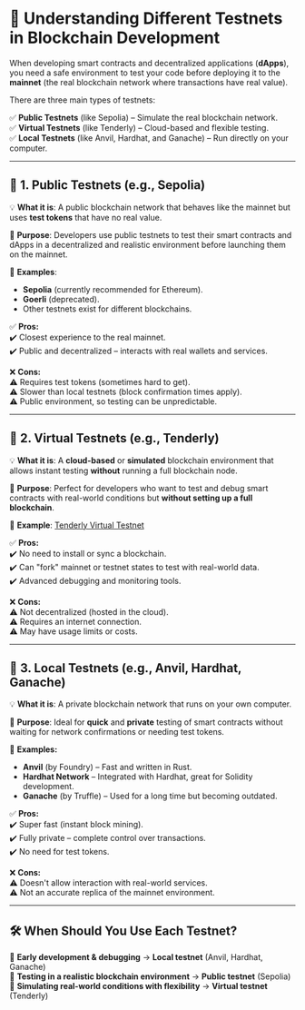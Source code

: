 # 🚀 Understanding Different Testnets in Blockchain Development  

When developing smart contracts and decentralized applications (**dApps**), you need a safe environment to test your code before deploying it to the **mainnet** (the real blockchain network where transactions have real value).  

There are three main types of testnets:  

✅ **Public Testnets** (like Sepolia) – Simulate the real blockchain network.  
✅ **Virtual Testnets** (like Tenderly) – Cloud-based and flexible testing.  
✅ **Local Testnets** (like Anvil, Hardhat, and Ganache) – Run directly on your computer.  

---

## 🔹 1. Public Testnets (e.g., Sepolia)  

💡 **What it is**: A public blockchain network that behaves like the mainnet but uses **test tokens** that have no real value.  

🎯 **Purpose**: Developers use public testnets to test their smart contracts and dApps in a decentralized and realistic environment before launching them on the mainnet.  

🔗 **Examples**:  
- **Sepolia** (currently recommended for Ethereum).  
- **Goerli** (deprecated).  
- Other testnets exist for different blockchains.  

✅ **Pros:**  
✔️ Closest experience to the real mainnet.  
✔️ Public and decentralized – interacts with real wallets and services.  

❌ **Cons:**  
⚠️ Requires test tokens (sometimes hard to get).  
⚠️ Slower than local testnets (block confirmation times apply).  
⚠️ Public environment, so testing can be unpredictable.  

---

## 🔹 2. Virtual Testnets (e.g., Tenderly)  

💡 **What it is**: A **cloud-based** or **simulated** blockchain environment that allows instant testing **without** running a full blockchain node.  

🎯 **Purpose**: Perfect for developers who want to test and debug smart contracts with real-world conditions but **without setting up a full blockchain**.  

🔗 **Example**: [Tenderly Virtual Testnet](https://tenderly.co/)  

✅ **Pros:**  
✔️ No need to install or sync a blockchain.  
✔️ Can "fork" mainnet or testnet states to test with real-world data.  
✔️ Advanced debugging and monitoring tools.  

❌ **Cons:**  
⚠️ Not decentralized (hosted in the cloud).  
⚠️ Requires an internet connection.  
⚠️ May have usage limits or costs.  

---

## 🔹 3. Local Testnets (e.g., Anvil, Hardhat, Ganache)  

💡 **What it is**: A private blockchain network that runs on your own computer.  

🎯 **Purpose**: Ideal for **quick** and **private** testing of smart contracts without waiting for network confirmations or needing test tokens.  

🔗 **Examples:**  
- **Anvil** (by Foundry) – Fast and written in Rust.  
- **Hardhat Network** – Integrated with Hardhat, great for Solidity development.  
- **Ganache** (by Truffle) – Used for a long time but becoming outdated.  

✅ **Pros:**  
✔️ Super fast (instant block mining).  
✔️ Fully private – complete control over transactions.  
✔️ No need for test tokens.  

❌ **Cons:**  
⚠️ Doesn't allow interaction with real-world services.  
⚠️ Not an accurate replica of the mainnet environment.  

---

## 🛠️ **When Should You Use Each Testnet?**  

🔹 **Early development & debugging** → **Local testnet** (Anvil, Hardhat, Ganache)  
🔹 **Testing in a realistic blockchain environment** → **Public testnet** (Sepolia)  
🔹 **Simulating real-world conditions with flexibility** → **Virtual testnet** (Tenderly)  